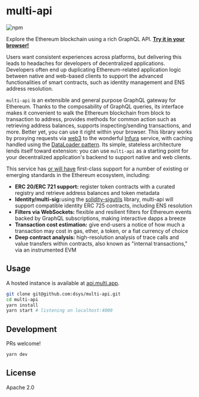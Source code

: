 # multi-api

![npm](https://img.shields.io/npm/v/multi-api.svg)

Explore the Ethereum blockchain using a rich GraphQL API. [**Try it in your browser!**](https://www.graphqlbin.com/v2/nrk9s6)

Users want consistent experiences across platforms, but delivering this leads to headaches for developers of decentralized applications. Developers often end up duplicating Ethereum-related application logic between native and web-based clients to support the advanced functionalities of smart contracts, such as identity management and ENS address resolution.

`multi-api` is an extensible and general purpose GraphQL gateway for Ethereum. Thanks to the composability of GraphQL queries, its interface makes it convenient to walk the Ethereum blockchain from block to transaction to address, provides methods for common action such as retrieving address balances, supports inspecting/sending transactions, and more. Better yet, you can use it right within your browser. This library works by proxying requests via [web3](https://web3js.readthedocs.io/en/1.0/) to the wonderful [Infura](https://infura.io/docs) service, with caching handled using the [DataLoader pattern](https://github.com/facebook/dataloader). Its simple, stateless architecture lends itself toward extension: you can use `multi-api` as a starting point for your decentralized application's backend to support native and web clients.

This service has [or will have](https://github.com/dsys/multi-api/issues) first-class support for a number of existing or emerging standards in the Ethereum ecosystem, including:

* **ERC 20/ERC 721 support:** register token contracts with a curated registry and retrieve address balances and token metadata
* **Identity/multi-sig:** using the [solidity-sigutils](https://github.com/dsys/solidity-sigutils) library, multi-api will support compatible identity ERC 725 contracts, including ENS resolution
* **Filters via WebSockets:** flexible and resilient filters for Ethereum events backed by GraphQL subscriptions, making interactive dapps a breeze
* **Transaction cost estimation:** give end-users a notice of how much a transaction may cost in gas, ether, a token, or a fiat currency of choice
* **Deep contract analysis:** high-resolution analysis of trace calls and value transfers within contracts, also known as "internal transactions," via an instrumented EVM

## Usage

A hosted instance is available at [api.multi.app](https://api.multi.app).

```sh
git clone git@github.com:dsys/multi-api.git
cd multi-api
yarn install
yarn start # listening on localhost:4000
```

## Development

PRs welcome!

```sh
yarn dev
```

## License

Apache 2.0
